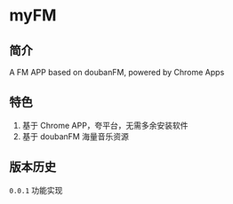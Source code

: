# myFM

## 简介

A FM APP based on doubanFM, powered by Chrome Apps

## 特色

1. 基于 Chrome APP，夸平台，无需多余安装软件
2. 基于 doubanFM 海量音乐资源

## 版本历史

`0.0.1` 功能实现
